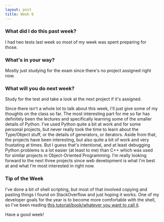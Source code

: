 ```yaml
---
layout: post
title: Week 6
---
```


### What did I do this past week?
I had two tests last week so most of my week was spent preparing for those.

### What's in your way?
Mostly just studying for the exam since there's no project assigned right now.

### What will you do next week?
Study for the test and take a look at the next project if it's assigned.

Since there isn't a whole lot to talk about this week, I'll just give some of my thoughts on the class so far. The most interesting part for me so far has definitely been the lectures and specifically learning some of the smaller details of Python. I've used Python quite a bit at work and for some personal projects, but never really took the time to learn about the Type/Object stuff, or the details of generators, or iterators. Aside from that, the projects have been interesting, but also quite a bit of work and very frustating at times. But I guess that's intentional, and at least debugging Python problems is a lot easier (at least to me) than C++ which was used for similar projects in Object-Oriented Programming. I'm really looking forward to the next three projects since web development is what I'm best at and what I'm most interested in right now.

###  Tip of the Week
I've done a bit of shell scripting, but most of that involved copying and pasting things I found on StackOverflow and just hoping it works. One of my developer goals for the year is to become more comfortable with the shell, so I've been reading [this tutorial/book/whatever you want to call it](http://mywiki.wooledge.org/BashGuide/).

Have a good week!
